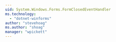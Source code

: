 ```yaml
---
uid: System.Windows.Forms.FormClosedEventHandler
ms.technology: 
  - "dotnet-winforms"
author: "stevehoag"
ms.author: "shoag"
manager: "wpickett"
---
```

